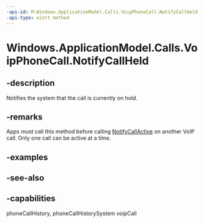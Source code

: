 ```yaml
---
-api-id: M:Windows.ApplicationModel.Calls.VoipPhoneCall.NotifyCallHeld
-api-type: winrt method
---
```


<!-- Method syntax
public void NotifyCallHeld()
-->

# Windows.ApplicationModel.Calls.VoipPhoneCall.NotifyCallHeld

## -description
Notifies the system that the call is currently on hold.

## -remarks
Apps must call this method before calling [NotifyCallActive](voipphonecall_notifycallactive.md) on another VoIP call. Only one call can be active at a time.

## -examples

## -see-also


## -capabilities
phoneCallHistory, phoneCallHistorySystem
voipCall
